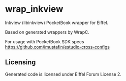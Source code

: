 # wrap_inkview
Inkview (libinkview) PocketBook wrapper for Eiffel.

Based on generated wrappers by WrapC.

For usage with PocketBook SDK specs https://github.com/imustafin/estudio-cross-configs

## Licensing
Generated code is licensed under Eiffel Forum License 2.
